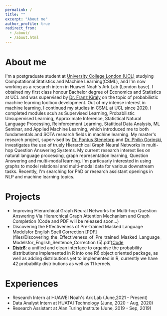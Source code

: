 ```yaml
---
permalink: /
title: ""
excerpt: "About me"
author_profile: true
redirect_from: 
  - /about/
  - /about.html
---
```


# About me
I'm a postgraduate student at [University College London (UCL)](https://www.ucl.ac.uk/) studying Computational Statistics and Machine Learning(CSML), and I'm now working as a research intern in Huawei Noah's Ark Lab (London base). I obtained my first class honour Bachelor degree of Economics and Statistics at UCL and was supervised by [Dr. Franz Kiraly](https://www.linkedin.com/in/franz-kir%C3%A1ly-10a1391ba/?originalSubdomain=uk) on the topic of probabilistic machine learning toolbox development. Out of my intense interest in machine learning, I continued my studies in CSML at UCL since 2020. I completed modules scuh as Supervised Learning, Probabilistic Unsupervised Learning, Approximate Inference, Statistical Natural Language Processing, Reinforcement Learning, Statitical Data Analysis, ML Seminar, and Applied Machine Learning, which introduced me to both fundamentals and SOTA research fields in machine learning. My master's research project, supervised by [Dr. Pontus Stenetorp](https://pontus.stenetorp.se/) and [Dr. Philip Gorinski](https://www.linkedin.com/in/pjgorinski/?locale=en_US), investigates the use of truely Hierarchical Graph Neural Networks in multi-hop Question Answering Systems. My current research interest lies on natural language processing, graph representation learning, Question Answering and multi-modal learning. I'm particuarly interested in using graphs to model relational and multi-modal data for various downstream tasks. Recently, I'm searching for PhD or research assistant openings in NLP and machine learning topics.



<!-- ## News -->
# Projects
- Improving Hierarchical Graph Neural Networks for Multi-hop Question Answering Via Hierarchical Graph Attention Mechanism and Graph Completion (Code and PDF will be released soon...)
- Discovering the Effectiveness of Pre-trained Masked Language Modelsfor English Spell Correction [PDF](files/Discovering_the_Effectiveness_of_Pre_trained_Masked_Language_Modelsfor_English_Sentence_Correction (5).pdf)[Code](files/CLMBER/)
- **[Distr6](https://github.com/alan-turing-institute/distr6)**: a unified and clean interface to organise the probability distributions implemented in R into one R6 object oriented package, as well as adding distributions yet to implemented in R, currently we have 42 probability distributions as well as 11 kernels.

# Experiences
- Research Intern at HUAWEI Noah's Ark Lab (June,2021 - Present)
- Data Analyst Intern at HUATAI Technology (June, 2020 - Aug, 2020)
- Research Assistant at Alan Turing Institute (June, 2019 - Sep, 2019)
